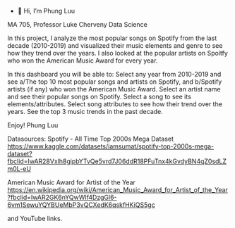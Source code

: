 - 👋 Hi, I’m Phung Luu

MA 705, Professor Luke Cherveny
Data Science

In this project, I analyze the most popular songs on Spotify from the last decade (2010-2019) and visualized their music elements and genre to see how they trend over the years. I also looked at the popular artists on Spoitfy who won the American Music Award for every year. 

In this dashboard you will be able to:
Select any year from 2010-2019 and see a/The top 10 most popular songs and artists on Spotify, and b/Spotify artists (if any) who won the American Music Award. 
Select an artist name and see their popular songs on Spotify.
Select a song to see its elements/attributes.
Select song attributes to see how their trend over the years.
See the top 3 music trends in the past decade.

Enjoy!
Phung Luu


Datasources: 
Spotify - All Time Top 2000s Mega Dataset
https://www.kaggle.com/datasets/iamsumat/spotify-top-2000s-mega-dataset?fbclid=IwAR28Vxlh8gipbYTvQe5vrd7J06ddR18PFuTnx4kGvdyBN4qZ0sdLZm0L-eU

American Music Award for Artist of the Year
https://en.wikipedia.org/wiki/American_Music_Award_for_Artist_of_the_Year?fbclid=IwAR2GK6nYQwWIf4DzgGl6-6vm1SewuYQYBUeMbP3vQCXedK6qskfHKiQS5gc

and YouTube links.
<!---
pluu1503/pluu1503 is a ✨ special ✨ repository because its `README.md` (this file) appears on your GitHub profile.
You can click the Preview link to take a look at your changes.
--->
